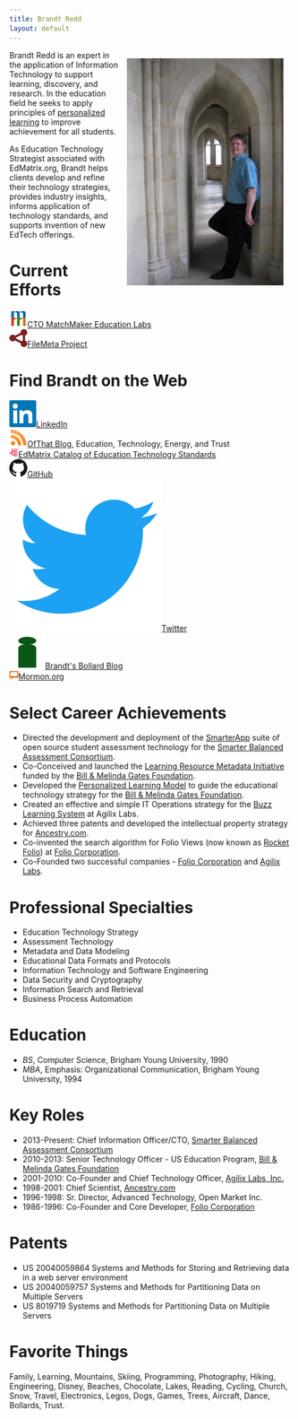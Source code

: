 ```yaml
---
title: Brandt Redd
layout: default
---
```

<img src="Brandt_Redd.jpg" style="float:right; width: 20em; margin: 1em;" alt="Photo of Brandt Redd." />

Brandt Redd is an expert in the application of Information Technology to support learning, discovery, and research. In the education field he seeks to apply principles of [personalized learning](http://www.ofthat.com/2013/03/theories-of-education-reform.html) to improve achievement for all students.

As Education Technology Strategist associated with EdMatrix.org, Brandt helps clients develop and refine their technology strategies, provides industry insights, informs application of technology standards, and supports invention of new EdTech offerings.

# Current Efforts

<div class="iconlist">
<a href="https://matchmakeredlabs.net"><img src="res/mm32.png" alt="Match Maker Logo" />CTO MatchMaker Education Labs</a><br/>
<a href="https://www.filemeta.org"><img src="res/FileMeta.png" alt="File Meta" />FileMeta Project</a>
</div>

# Find Brandt on the Web
<div class="iconlist">
<a href="https://www.linkedin.com/in/brandtredd"><img src="res/LinkedIn.png" alt="LinkedIn" />LinkedIn</a><br/>
<a href="http://www.ofthat.com"><img src="res/RSS.png" alt="Blog Feed" />OfThat Blog</a>, Education, Technology, Energy, and Trust<br/>
<a href="http://www.edmatrix.org"><img src="res/EdMatrix.png" alt="Education Matrix" />EdMatrix Catalog of Education Technology Standards</a><br/>
<a href="https://github.com/bredd"><img src="res/GitHub.png" alt="GitHub" />GitHub</a><br/>
<a href="https://twitter.com/brandtredd"><img src="res/Twitter.png" alt="Twitter" />Twitter</a><br/>
<a href="http://bollard.brandtredd.com"><img src="res/Bollard.png" alt="Bollard" />Brandt's Bollard Blog</a><br/>
<a href="https://www.mormon.org/me/64T4"><img src="res/Mormon.png" alt="Mormon" />Mormon.org</a>
</div>

# Select Career Achievements
 * Directed the development and deployment of the [SmarterApp](http://www.smarterapp.org) suite of open source student assessment technology for the [Smarter Balanced Assessment Consortium](http://www.smarterbalanced.org).
 * Co-Conceived and launched the [Learning Resource Metadata Initiative](http://www.lrmi.net/) funded by the [Bill & Melinda Gates Foundation](https://www.gatesfoundation.org/).
 * Developed the [Personalized Learning Model](http://www.ofthat.com/2011/10/personalized-learning-model.html) to guide the educational technology strategy for the [Bill & Melinda Gates Foundation](https://www.gatesfoundation.org/).
 * Created an effective and simple IT Operations strategy for the [Buzz Learning System](https://agilix.com/) at Agilix Labs.
 * Achieved three patents and developed the intellectual property strategy for [Ancestry.com](http://www.ancestry.com).
 * Co-invented the search algorithm for Folio Views (now known as [Rocket Folio](http://folio.com)) at [Folio Corporation](https://en.wikipedia.org/wiki/Folio_Corporation).
 * Co-Founded two successful companies - [Folio Corporation](https://en.wikipedia.org/wiki/Folio_Corporation) and [Agilix Labs](https://agilix.com/).

# Professional Specialties

 * Education Technology Strategy
 * Assessment Technology
 * Metadata and Data Modeling
 * Educational Data Formats and Protocols
 * Information Technology and Software Engineering
 * Data Security and Cryptography
 * Information Search and Retrieval
 * Business Process Automation

# Education
 * *BS*, Computer Science, Brigham Young University, 1990
 * *MBA*, Emphasis: Organizational Communication, Brigham Young University, 1994

# Key Roles
 * 2013-Present: Chief Information Officer/CTO, [Smarter Balanced Assessment Consortium](http://www.smarterbalanced.org)
 * 2010-2013: Senior Technology Officer - US Education Program, [Bill & Melinda Gates Foundation](https://www.gatesfoundation.org/)
 * 2001-2010: Co-Founder and Chief Technology Officer, [Agilix Labs, Inc.](http://www.agilix.com)
 * 1998-2001: Chief Scientist, [Ancestry.com](http://www.ancestry.com)
 * 1996-1998: Sr. Director, Advanced Technology, Open Market Inc.
 * 1986-1996: Co-Founder and Core Developer, [Folio Corporation](https://en.wikipedia.org/wiki/Folio_Corporation)

# Patents
 * US 20040059864 Systems and Methods for Storing and Retrieving data in a web server environment
 * US 20040059757 Systems and Methods for Partitioning Data on Multiple Servers
 * US 8019719 Systems and Methods for Partitioning Data on Multiple Servers

# Favorite Things
Family, Learning, Mountains, Skiing, Programming, Photography, Hiking, Engineering, Disney, Beaches, Chocolate, Lakes, Reading, Cycling, Church, Snow, Travel, Electronics, Legos, Dogs, Games, Trees, Aircraft, Dance, Bollards, Trust.